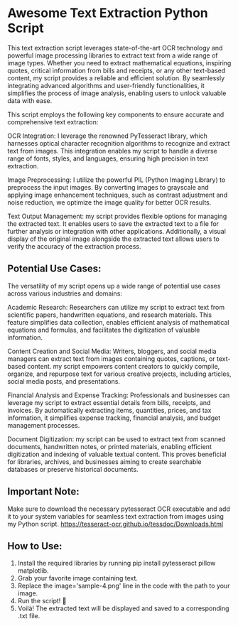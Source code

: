 # Awesome Text Extraction Python Script

This text extraction script leverages state-of-the-art OCR technology and powerful image processing libraries to extract text from a wide range of image types. Whether you need to extract mathematical equations, inspiring quotes, critical information from bills and receipts, or any other text-based content, my script provides a reliable and efficient solution. By seamlessly integrating advanced algorithms and user-friendly functionalities, it simplifies the process of image analysis, enabling users to unlock valuable data with ease.

This script employs the following key components to ensure accurate and comprehensive text extraction:

OCR Integration: I leverage the renowned PyTesseract library, which harnesses optical character recognition algorithms to recognize and extract text from images. This integration enables my script to handle a diverse range of fonts, styles, and languages, ensuring high precision in text extraction.

Image Preprocessing: I utilize the powerful PIL (Python Imaging Library) to preprocess the input images. By converting images to grayscale and applying image enhancement techniques, such as contrast adjustment and noise reduction, we optimize the image quality for better OCR results.

Text Output Management: my script provides flexible options for managing the extracted text. It enables users to save the extracted text to a file for further analysis or integration with other applications. Additionally, a visual display of the original image alongside the extracted text allows users to verify the accuracy of the extraction process.

## Potential Use Cases:

The versatility of my script opens up a wide range of potential use cases across various industries and domains:

Academic Research: Researchers can utilize my script to extract text from scientific papers, handwritten equations, and research materials. This feature simplifies data collection, enables efficient analysis of mathematical equations and formulas, and facilitates the digitization of valuable information.

Content Creation and Social Media: Writers, bloggers, and social media managers can extract text from images containing quotes, captions, or text-based content. my script empowers content creators to quickly compile, organize, and repurpose text for various creative projects, including articles, social media posts, and presentations.

Financial Analysis and Expense Tracking: Professionals and businesses can leverage my script to extract essential details from bills, receipts, and invoices. By automatically extracting items, quantities, prices, and tax information, it simplifies expense tracking, financial analysis, and budget management processes.

Document Digitization: my script can be used to extract text from scanned documents, handwritten notes, or printed materials, enabling efficient digitization and indexing of valuable textual content. This proves beneficial for libraries, archives, and businesses aiming to create searchable databases or preserve historical documents.

## Important Note:
Make sure to download the necessary pytesseract OCR executable and add it to your system variables for seamless text extraction from images using my Python script.
https://tesseract-ocr.github.io/tessdoc/Downloads.html

## How to Use:

1. Install the required libraries by running pip install pytesseract pillow matplotlib.
2. Grab your favorite image containing text.
3. Replace the image='sample-4.png' line in the code with the path to your image.
4. Run the script! 🚀
5. Voilà! The extracted text will be displayed and saved to a corresponding .txt file.

